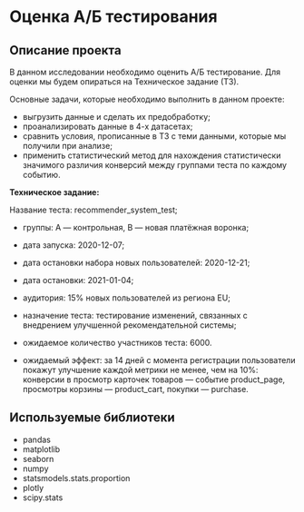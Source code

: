 #  Оценка А/Б тестирования #
## Описание проекта ##

В данном исследовании необходимо оценить А/Б тестирование. Для оценки мы будем опираться на Техническое задание (ТЗ).

Основные задачи, которые необходимо выполнить в данном проекте:

- выгрузить данные и сделать их предобработку;
- проанализировать данные в 4-х датасетах;
- сравнить условия, прописанные в ТЗ с теми данными, которые мы получили при анализе;
- применить статистический метод для нахождения статистически значимого различия конверсий между группами теста по каждому событию.

**Техническое задание:**

Название теста: recommender_system_test;  


- группы: А — контрольная, B — новая платёжная воронка;  

- дата запуска: 2020-12-07;  


- дата остановки набора новых пользователей: 2020-12-21;  


- дата остановки: 2021-01-04;  


- аудитория: 15% новых пользователей из региона EU;  


- назначение теста: тестирование изменений, связанных с внедрением улучшенной рекомендательной системы;  


- ожидаемое количество участников теста: 6000.  


- ожидаемый эффект: за 14 дней с момента регистрации пользователи покажут улучшение каждой метрики не менее, чем на 10%:
конверсии в просмотр карточек товаров — событие product_page, просмотры корзины — product_cart, покупки — purchase.

## Используемые библиотеки ##

- pandas
- matplotlib
- seaborn
- numpy
- statsmodels.stats.proportion
- plotly
- scipy.stats

